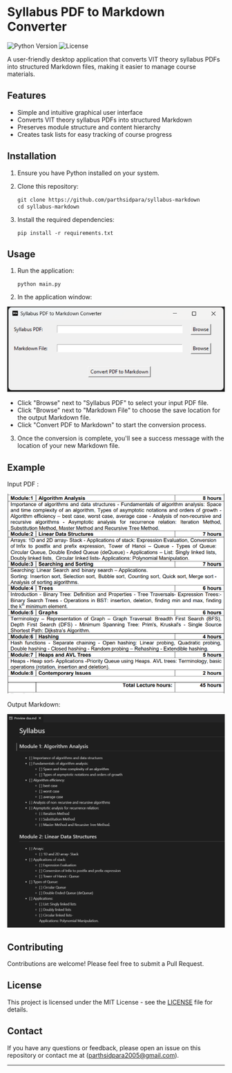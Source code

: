 # Syllabus PDF to Markdown Converter

![Python Version](https://img.shields.io/badge/python-3.6%2B-blue)
![License](https://img.shields.io/badge/license-MIT-green)

A user-friendly desktop application that converts VIT theory syllabus PDFs into structured Markdown files, making it easier to manage  course materials.

<!--  -->

## Features

- Simple and intuitive graphical user interface
- Converts VIT theory syllabus PDFs into structured Markdown
- Preserves module structure and content hierarchy
- Creates task lists for easy tracking of course progress

## Installation

1. Ensure you have Python installed on your system.

2. Clone this repository:
   ```
   git clone https://github.com/parthsidpara/syllabus-markdown
   cd syllabus-markdown
   ```

3. Install the required dependencies:
   ```
   pip install -r requirements.txt
   ```

## Usage

1. Run the application:
   ```
   python main.py
   ```

2. In the application window:

![UI](img/mainUi.png)
   - Click "Browse" next to "Syllabus PDF" to select your input PDF file.
   - Click "Browse" next to "Markdown File" to choose the save location for the output Markdown file.
   - Click "Convert PDF to Markdown" to start the conversion process.

3. Once the conversion is complete, you'll see a success message with the location of your new Markdown file.

## Example

Input PDF :

![UI Image](img/syllabus.png)

Output Markdown:

![Output](img/syllabusMd.png)


## Contributing

Contributions are welcome! Please feel free to submit a Pull Request.

## License

This project is licensed under the MIT License - see the [LICENSE](License) file for details.


## Contact

If you have any questions or feedback, please open an issue on this repository or contact me at (parthsidpara2005@gmail.com).

---
